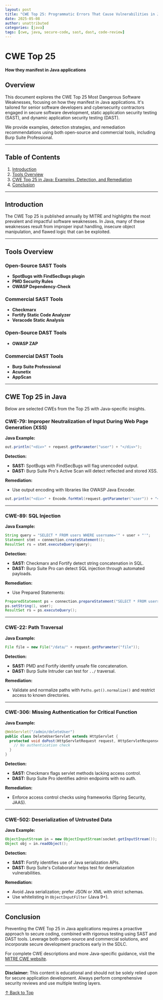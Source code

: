 ```yaml
---
layout: post
title: "CWE Top 25: Programmatic Errors That Cause Vulnerabilities in Java"
date: 2025-05-08
author: unattributed
categories: [java]
tags: [cwe, java, secure-code, sast, dast, code-review]
---
```


# CWE Top 25 
**How they manifest in Java applications**

## Overview

This document explores the CWE Top 25 Most Dangerous Software Weaknesses, focusing on how they manifest in Java applications. It's tailored for senior software developers and cybersecurity contractors engaged in secure software development, static application security testing (SAST), and dynamic application security testing (DAST).

We provide examples, detection strategies, and remediation recommendations using both open-source and commercial tools, including Burp Suite Professional.

---

## Table of Contents

1. [Introduction](#introduction)
2. [Tools Overview](#tools-overview)
3. [CWE Top 25 in Java: Examples, Detection, and Remediation](#cwe-top-25-in-java)
4. [Conclusion](#conclusion)

---

## Introduction

The CWE Top 25 is published annually by MITRE and highlights the most prevalent and impactful software weaknesses. In Java, many of these weaknesses result from improper input handling, insecure object manipulation, and flawed logic that can be exploited.

---

## Tools Overview

### Open-Source SAST Tools

* **SpotBugs with FindSecBugs plugin**
* **PMD Security Rules**
* **OWASP Dependency-Check**

### Commercial SAST Tools

* **Checkmarx**
* **Fortify Static Code Analyzer**
* **Veracode Static Analysis**

### Open-Source DAST Tools

* **OWASP ZAP**

### Commercial DAST Tools

* **Burp Suite Professional**
* **Acunetix**
* **AppScan**

---

## CWE Top 25 in Java

Below are selected CWEs from the Top 25 with Java-specific insights.

### CWE-79: Improper Neutralization of Input During Web Page Generation (XSS)

**Java Example:**

```java
out.println("<div>" + request.getParameter("user") + "</div>");
```

**Detection:**

* **SAST:** SpotBugs with FindSecBugs will flag unencoded output.
* **DAST:** Burp Suite Pro's Active Scan will detect reflected and stored XSS.

**Remediation:**

* Use output encoding with libraries like OWASP Java Encoder.

```java
out.println("<div>" + Encode.forHtml(request.getParameter("user")) + "</div>");
```

---

### CWE-89: SQL Injection

**Java Example:**

```java
String query = "SELECT * FROM users WHERE username='" + user + "'";
Statement stmt = connection.createStatement();
ResultSet rs = stmt.executeQuery(query);
```

**Detection:**

* **SAST:** Checkmarx and Fortify detect string concatenation in SQL.
* **DAST:** Burp Suite Pro can detect SQL injection through automated payloads.

**Remediation:**

* Use Prepared Statements:

```java
PreparedStatement ps = connection.prepareStatement("SELECT * FROM users WHERE username=?");
ps.setString(1, user);
ResultSet rs = ps.executeQuery();
```

---

### CWE-22: Path Traversal

**Java Example:**

```java
File file = new File("/data/" + request.getParameter("file"));
```

**Detection:**

* **SAST:** PMD and Fortify identify unsafe file concatenation.
* **DAST:** Burp Suite Intruder can test for `../` traversal.

**Remediation:**

* Validate and normalize paths with `Paths.get().normalize()` and restrict access to known directories.

---

### CWE-306: Missing Authentication for Critical Function

**Java Example:**

```java
@WebServlet("/admin/deleteUser")
public class DeleteUserServlet extends HttpServlet {
  protected void doPost(HttpServletRequest request, HttpServletResponse response) {
    // No authentication check
  }
}
```

**Detection:**

* **SAST:** Checkmarx flags servlet methods lacking access control.
* **DAST:** Burp Suite Pro identifies admin endpoints with no auth.

**Remediation:**

* Enforce access control checks using frameworks (Spring Security, JAAS).

---

### CWE-502: Deserialization of Untrusted Data

**Java Example:**

```java
ObjectInputStream in = new ObjectInputStream(socket.getInputStream());
Object obj = in.readObject();
```

**Detection:**

* **SAST:** Fortify identifies use of Java serialization APIs.
* **DAST:** Burp Suite's Collaborator helps test for deserialization vulnerabilities.

**Remediation:**

* Avoid Java serialization; prefer JSON or XML with strict schemas.
* Use whitelisting in `ObjectInputFilter` (Java 9+).

---

## Conclusion

Preventing the CWE Top 25 in Java applications requires a proactive approach to secure coding, combined with rigorous testing using SAST and DAST tools. Leverage both open-source and commercial solutions, and incorporate secure development practices early in the SDLC.

For complete CWE descriptions and more Java-specific guidance, visit the [MITRE CWE website](https://cwe.mitre.org/).

---

**Disclaimer:** This content is educational and should not be solely relied upon for secure application development. Always perform comprehensive security reviews and use multiple testing layers.

[↑ Back to Top](#cwe-top-25)